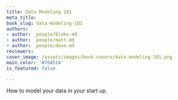 ```yaml
---
title: Data Modeling 101
meta_title:
book_slug: data-modeling-101
authors:
- author: _people/blake.md
- author: _people/matt.md
- author: _people/dave.md
reviewers:
cover_image: /assets/images/book-covers/data-modeling-101.png
main_color: '#764514'
is_featured: false

---
```

How to model your data in your start up.
